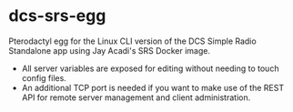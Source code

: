 # dcs-srs-egg
Pterodactyl egg for the Linux CLI version of the DCS Simple Radio Standalone app using Jay Acadi's SRS Docker image. 

- All server variables are exposed for editing without needing to touch config files.
- An additional TCP port is needed if you want to make use of the REST API for remote server management and client administration.
